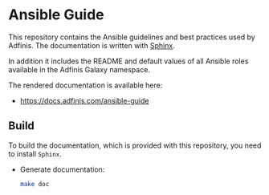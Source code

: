 # Ansible Guide

This repository contains the Ansible guidelines and best practices used by
Adfinis. The documentation is written with
[Sphinx](http://www.sphinx-doc.org/).

In addition it includes the README and default values of all Ansible roles
available in the Adfinis Galaxy namespace.

The rendered documentation is available here:

* https://docs.adfinis.com/ansible-guide

## Build

To build the documentation, which is provided with this repository, you need
to install `Sphinx`.

* Generate documentation:

  ```sh
  make doc
  ```

